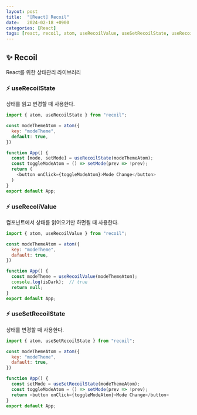 ```yaml
---
layout: post
title:  "[React] Recoil"
date:   2024-02-18 +0900
categories: [React]
tags: [react, recoil, atom, useRecoilValue, useSetRecoilState, useRecoilState]
---
```



## ✨ Recoil

React를 위한 상태관리 라이브러리

### ⚡ useRecoilState

상태를 읽고 변경할 때 사용한다.

```javascript
import { atom, useRecoilState } from "recoil";

const modeThemeAtom = atom({
  key: "modeTheme",
  default: true,
})

function App() {
  const [mode, setMode] = useRecoilState(modeThemeAtom);
  const toggleModeAtom = () => setMode(prev => !prev);
  return (
    <button onClick={toggleModeAtom}>Mode Change</button>
  )
}
export default App;
```

### ⚡ useRecoliValue

컴포넌트에서 상태를 읽어오기만 하면될 때 사용한다.

```javascript
import { atom, useRecoilValue } from "recoil";

const modeThemeAtom = atom({
  key: "modeTheme",
  dafault: true,
})

function App() {
  const modeTheme = useRecoilValue(modeThemeAtom);
  console.log(isDark);  // true
  return null;
}
export default App;
```

### ⚡ useSetRecoilState

상태를 변경할 때 사용한다.

```javascript
import { atom, useSetRecoilState } from "recoil";

const modeThemeAtom = atom({
  key: "modeTheme",
  dafault: true,
})

function App() {
  const setMode = useSetRecoilState(modeThemeAtom);
  const toggleModeAtom = () => setMode(prev => !prev);
  return <button onClick={toggleModeAtom}>Mode Change</button>
}
export default App;
```
